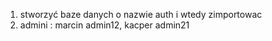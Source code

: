1. stworzyć baze danych o nazwie auth i wtedy zimportowac
2. admini : marcin admin12, kacper admin21
